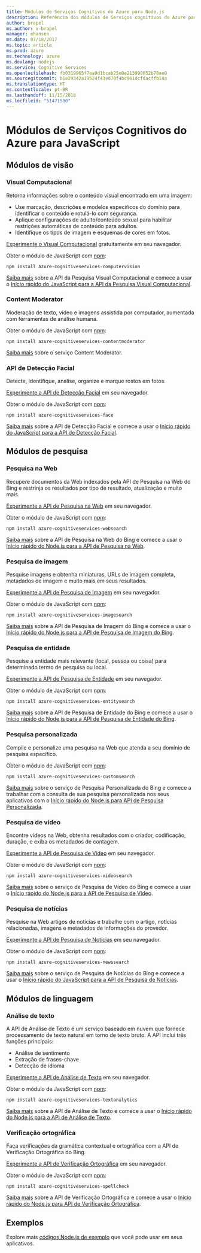 ```yaml
---
title: Módulos de Serviços Cognitivos do Azure para Node.js
description: Referência dos módulos de Serviços cognitivos do Azure para Node.js
author: brapel
ms.author: v-brapel
manager: ehansen
ms.date: 07/18/2017
ms.topic: article
ms.prod: azure
ms.technology: azure
ms.devlang: nodejs
ms.service: Cognitive Services
ms.openlocfilehash: fb0319965f7ea9d1bcab25e0e213998052b78ae0
ms.sourcegitcommit: b1e29342a19524f43ed70f4bc961dcfdacffb14a
ms.translationtype: HT
ms.contentlocale: pt-BR
ms.lasthandoff: 11/15/2018
ms.locfileid: "51471580"
---
```

# <a name="javascript-azure-cognitive-services-modules"></a>Módulos de Serviços Cognitivos do Azure para JavaScript

## <a name="vision-modules"></a>Módulos de visão

### <a name="computer-vision"></a>Visual Computacional 

Retorna informações sobre o conteúdo visual encontrado em uma imagem:

- Use marcação, descrições e modelos específicos do domínio para identificar o conteúdo e rotulá-lo com segurança.
- Aplique configurações de adulto/conteúdo sexual para habilitar restrições automáticas de conteúdo para adultos.
- Identifique os tipos de imagem e esquemas de cores em fotos.

[Experimente o Visual Computacional](https://azure.microsoft.com/services/cognitive-services/computer-vision/) gratuitamente em seu navegador.

Obter o módulo de JavaScript com [npm](https://docs.npmjs.com/getting-started/installing-npm-packages-locally):

```
npm install azure-cognitiveservices-computervision
```

[Saiba mais](/azure/cognitive-services/computer-vision/home) sobre a API da Pesquisa Visual Computacional e comece a usar o [Início rápido do JavaScript para a API da Pesquisa Visual Computacional](/azure/cognitive-services/computer-vision/quickstarts/javascript).

### <a name="content-moderator"></a>Content Moderator

Moderação de texto, vídeo e imagens assistida por computador, aumentada com ferramentas de análise humana.

Obter o módulo de JavaScript com [npm](https://docs.npmjs.com/getting-started/installing-npm-packages-locally):

```
npm install azure-cognitiveservices-contentmoderator
```

[Saiba mais](/azure/cognitive-services/content-moderator/overview) sobre o serviço Content Moderator.

### <a name="face-api"></a>API de Detecção Facial

Detecte, identifique, analise, organize e marque rostos em fotos. 

[Experimente a API de Detecção Facial](https://azure.microsoft.com/services/cognitive-services/face/) em seu navegador.

Obter o módulo de JavaScript com [npm](https://docs.npmjs.com/getting-started/installing-npm-packages-locally):

```
npm install azure-cognitiveservices-face
```

[Saiba mais](/azure/cognitive-services/face/overview) sobre a API de Detecção Facial e comece a usar o [Início rápido do JavaScript para a API de Detecção Facial](/azure/cognitive-services/Face/quickstarts/javascript).

## <a name="search-modules"></a>Módulos de pesquisa

### <a name="web-search"></a>Pesquisa na Web

Recupere documentos da Web indexados pela API de Pesquisa na Web do Bing e restrinja os resultados por tipo de resultado, atualização e muito mais. 

[Experimente a API de Pesquisa na Web](https://azure.microsoft.com/services/cognitive-services/bing-web-search-api/) em seu navegador.

Obter o módulo de JavaScript com [npm](https://docs.npmjs.com/getting-started/installing-npm-packages-locally):

```
npm install azure-cognitiveservices-websearch
```

[Saiba mais](/azure/cognitive-services/bing-web-search/overview) sobre a API de Pesquisa na Web do Bing e comece a usar o [Início rápido do Node.js para a API de Pesquisa na Web](/azure/cognitive-services/bing-web-search/quickstarts/nodejs).

### <a name="image-search"></a>Pesquisa de imagem

Pesquise imagens e obtenha miniaturas, URLs de imagem completa, metadados de imagem e muito mais em seus resultados.

[Experimente a API de Pesquisa de Imagem](https://azure.microsoft.com/services/cognitive-services/bing-image-search-api/) em seu navegador.

Obter o módulo de JavaScript com [npm](https://docs.npmjs.com/getting-started/installing-npm-packages-locally):

```
npm install azure-cognitiveservices-imagesearch
```

[Saiba mais](/azure/cognitive-services/bing-image-search/overview) sobre a API de Pesquisa de Imagem do Bing e comece a usar o [Início rápido do Node.js para a API de Pesquisa de Imagem do Bing](/azure/cognitive-services/bing-image-search/quickstarts/nodejs).


### <a name="entity-search"></a>Pesquisa de entidade

Pesquise a entidade mais relevante (local, pessoa ou coisa) para determinado termo de pesquisa ou local.

[Experimente a API de Pesquisa de Entidade](https://azure.microsoft.com/services/cognitive-services/bing-entity-search-api/) em seu navegador.

Obter o módulo de JavaScript com [npm](https://docs.npmjs.com/getting-started/installing-npm-packages-locally):

```
npm install azure-cognitiveservices-entitysearch
```

[Saiba mais](/azure/cognitive-services/bing-entities-search/search-the-web) sobre a API de Pesquisa de Entidade do Bing e comece a usar o [Início rápido do Node.js para a API de Pesquisa de Entidade do Bing](/azure/cognitive-services/bing-entities-search/quickstarts/nodejs).

### <a name="custom-search"></a>Pesquisa personalizada

Compile e personalize uma pesquisa na Web que atenda a seu domínio de pesquisa específico.

Obter o módulo de JavaScript com [npm](https://docs.npmjs.com/getting-started/installing-npm-packages-locally):

```
npm install azure-cognitiveservices-customsearch
```

[Saiba mais](/azure/cognitive-services/bing-custom-search/) sobre o serviço de Pesquisa Personalizada do Bing e comece a trabalhar com a consulta de sua pesquisa personalizada nos seus aplicativos com o [Início rápido do Node.js para API de Pesquisa Personalizada](/azure/cognitive-services/bing-custom-search/call-endpoint-nodejs).

### <a name="video-search"></a>Pesquisa de vídeo

Encontre vídeos na Web, obtenha resultados com o criador, codificação, duração, e exiba os metadados de contagem.

[Experimente a API de Pesquisa de Vídeo](https://azure.microsoft.com/services/cognitive-services/bing-video-search-api/) em seu navegador.

Obter o módulo de JavaScript com [npm](https://docs.npmjs.com/getting-started/installing-npm-packages-locally):

```
npm install azure-cognitiveservices-videosearch
```

[Saiba mais](/azure/cognitive-services/bing-video-search/search-the-web) sobre o serviço de Pesquisa de Vídeo do Bing e comece a usar o [Início rápido do Node.js para a API de Pesquisa de Vídeo](/azure/cognitive-services/bing-video-search/nodejs).


### <a name="news-search"></a>Pesquisa de notícias

Pesquise na Web artigos de notícias e trabalhe com o artigo, notícias relacionadas, imagens e metadados de informações do provedor.

[Experimente a API de Pesquisa de Notícias](https://azure.microsoft.com/services/cognitive-services/bing-news-search-api/) em seu navegador.

Obter o módulo de JavaScript com [npm](https://docs.npmjs.com/getting-started/installing-npm-packages-locally):

```
npm install azure-cognitiveservices-newssearch
```

[Saiba mais](/azure/cognitive-services/bing-news-search/search-the-web) sobre o serviço de Pesquisa de Notícias do Bing e comece a usar o [Início rápido do JavaScript para a API de Pesquisa de Notícias](/azure/cognitive-services/bing-news-search/nodejs).


## <a name="language-modules"></a>Módulos de linguagem

### <a name="text-analytics"></a>Análise de texto 

A API de Análise de Texto é um serviço baseado em nuvem que fornece processamento de texto natural em torno de texto bruto. A API inclui três funções principais:

- Análise de sentimento
- Extração de frases-chave
- Detecção de idioma

[Experimente a API de Análise de Texto](https://azure.microsoft.com/services/cognitive-services/text-analytics/) em seu navegador.

Obter o módulo de JavaScript com [npm](https://docs.npmjs.com/getting-started/installing-npm-packages-locally):

```
npm install azure-cognitiveservices-textanalytics
```

[Saiba mais](/azure/cognitive-services/text-analytics/overview) sobre a API de Análise de Texto e comece a usar o [Início rápido do Node.js para a API de Análise de Texto](/azure/cognitive-services/text-analytics/quickstarts/nodejs).


### <a name="spell-check"></a>Verificação ortográfica

Faça verificações da gramática contextual e ortográfica com a API de Verificação Ortográfica do Bing.

[Experimente a API de Verificação Ortográfica](https://azure.microsoft.com/services/cognitive-services/spell-check/) em seu navegador.

Obter o módulo de JavaScript com [npm](https://docs.npmjs.com/getting-started/installing-npm-packages-locally):

```
npm install azure-cognitiveservices-spellcheck
```

[Saiba mais](/azure/cognitive-services/bing-spell-check/proof-text) sobre a API de Verificação Ortográfica e comece a usar o [Início rápido do Node.js para API de Verificação Ortográfica](/azure/cognitive-services/bing-spell-check/quickstarts/nodejs).

## <a name="samples"></a>Exemplos

Explore mais [códigos Node.js de exemplo](https://azure.microsoft.com/resources/samples/?platform=nodejs) que você pode usar em seus aplicativos.
